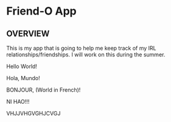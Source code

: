 # Friend-O App

## OVERVIEW 
This is my app that is going to help me keep track of my IRL relationships/friendships. I will work on this during the summer.

Hello World!

Hola, Mundo!

BONJOUR, (World in French)!

NI HAO!!!

VHJJVHGVGHJCVGJ